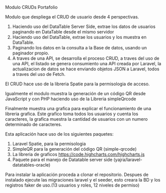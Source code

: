 Modulo CRUDs Portafolio

Modulo que despliega el CRUD de usuario desde 4 perspectivas.

1. Haciendo uso del DataTable Server Side, extrae los datos de usuarios paginando en DataTable desde el mismo servidor
2. Haciendo uso del DataTable, extrae los usuarios y los muestra en DataTable.
3. Paginando los datos en la consulta a la Base de datos, usando un paginador propio.
4. A traves de una API, se desarrolla el proceso CRUD, a traves del uso de una API, el listado se genera consumiento una API creada por Laravel, la actualizacion de datos se hace enviando objetos JSON a Laravel, todos a traves del uso de Fetch.

El CRUD hace uso de la libreria Spatie para la permisologia de acceso.

Igualmente el modulo muestra la generación de un código QR desde JavaScript y con PHP haciendo uso de la Libreria simpleQrcode

Finalmente muestra una grafica para explicar el funcionamiento de una libreria grafica. Este grafico toma todos los usuarios y cuenta los caracteres, la grafica muestra la cantidad de usuarios con un numero determinado de caracteres.

Esta aplicación hace uso de los siguientes paquetes:

1. Laravel Spatie, para la permisologia
2. SimpleQR para la generación del código QR (simple-qrcode)
3. La libreria de graficos https://code.highcharts.com/highcharts.js
4. Paquete para el manejo de Datatable server side (yajra/laravel-datatables-oracle)

Para instalar la aplicación proceda a clonar el repositorio.
Despues de instalado ejecute las migraciones laravel y el seeder, esto creara la BD y los registros faker de uso.(13 usuarios y roles, 12 niveles de permiso)
